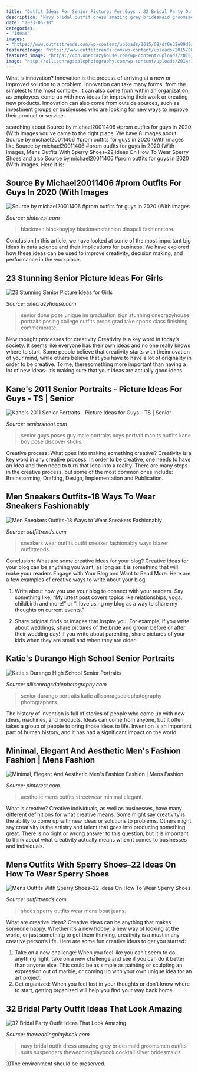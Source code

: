 ```yaml
---
title: "Outfit Ideas For Senior Pictures For Guys : 32 Bridal Party Outfit Ideas That Look Amazing"
description: "Navy bridal outfit dress amazing grey bridesmaid groomsmen outfits suits suspenders theweddingplaybook cocktail silver bridesmaids"
date: "2023-05-10"
categories:
- "ideas"
images:
- "https://www.outfittrends.com/wp-content/uploads/2015/08/df0e32e89d9ade5d7a1dad39d4993162.jpg"
featuredImage: "https://www.outfittrends.com/wp-content/uploads/2015/08/df0e32e89d9ade5d7a1dad39d4993162.jpg"
featured_image: "https://cdn.onecrazyhouse.com/wp-content/uploads/2016/08/im-done-pose.jpg"
image: "http://allisonragsdalephotography.com/wp-content/uploads/2014/12/DSC5087.jpg"
---
```



What is innovation?
Innovation is the process of arriving at a new or improved solution to a problem. Innovation can take many forms, from the simplest to the most complex. It can also come from within an organization, as employees come up with new ideas for improving their work or creating new products. Innovation can also come from outside sources, such as investment groups or businesses who are looking for new ways to improve their product or service.

	

		
searching about Source by michael20011406 #prom outfits for guys in 2020 (With images you've came to the right place. We have 8 Images about Source by michael20011406 #prom outfits for guys in 2020 (With images like Source by michael20011406 #prom outfits for guys in 2020 (With images, Mens Outfits With Sperry Shoes–22 Ideas On How To Wear Sperry Shoes and also Source by michael20011406 #prom outfits for guys in 2020 (With images. Here it is:
		
    
## Source By Michael20011406 #prom Outfits For Guys In 2020 (With Images

<img loading=lazy src="https://i.pinimg.com/736x/52/46/d5/5246d502ac23492a7031da802941b86a.jpg" onerror="this.onerror=null;this.src='https://tse1.mm.bing.net/th?id=OIP.evndmKRaOlZS9adShvMmpgHaLH&amp;pid=15.1';" alt="Source by michael20011406 #prom outfits for guys in 2020 (With images">

_Source: pinterest.com_

>blackmen blackboyjoy blackmensfashion dinapoli fashionstore. 

	

Conclusion
In this article, we have looked at some of the most important big ideas in data science and their implications for business. We have explored how these ideas can be used to improve creativity, decision making, and performance in the workplace.

    
## 23 Stunning Senior Picture Ideas For Girls

<img loading=lazy src="https://cdn.onecrazyhouse.com/wp-content/uploads/2016/08/im-done-pose.jpg" onerror="this.onerror=null;this.src='https://tse1.mm.bing.net/th?id=OIP.UIW8cDsAzRzD-p6t3AnADQHaLH&amp;pid=15.1';" alt="23 Stunning Senior Picture Ideas for Girls">

_Source: onecrazyhouse.com_

>senior done pose unique im graduation sign stunning onecrazyhouse portraits posing college outfits props grad take sports class finishing commemorate. 

	

New thought processes for creativity
Creativity is a key word in today’s society. It seems like everyone has their own ideas and no one really knows where to start. Some people believe that creativity starts with theinnovation of your mind, while others believe that you have to have a lot of originality in order to be creative. To me, theresomething more important than having a lot of new ideas- it’s making sure that your ideas are actually good ideas.

    
## Kane&#039;s 2011 Senior Portraits - Picture Ideas For Guys - TS | Senior

<img loading=lazy src="https://seniorshoot.com/wp-content/uploads/2010/07/senior-picture-ideas-guys-012-Side-12.jpg" onerror="this.onerror=null;this.src='https://tse2.mm.bing.net/th?id=OIP.QemY9gIaUqXlwlgw9JdzXgHaFp&amp;pid=15.1';" alt="Kane&#039;s 2011 Senior Portraits - Picture Ideas for Guys - TS | Senior">

_Source: seniorshoot.com_

>senior guys poses guy male portraits boys portrait man ts outfits kane boy pose discover sticks. 

	

Creative process: What goes into making something creative?
Creativity is a key word in any creative process. In order to be creative, one needs to have an Idea and then need to turn that Idea into a reality. There are many steps in the creative process, but some of the most common ones include: Brainstorming, Drafting, Design, Implementation and Publication.

    
## Men Sneakers Outfits-18 Ways To Wear Sneakers Fashionably

<img loading=lazy src="https://www.outfittrends.com/wp-content/uploads/2015/08/df0e32e89d9ade5d7a1dad39d4993162.jpg" onerror="this.onerror=null;this.src='https://tse4.mm.bing.net/th?id=OIP.4aK6ktBrFwLicToWL0ni7wHaLK&amp;pid=15.1';" alt="Men Sneakers Outfits-18 Ways to Wear Sneakers Fashionably">

_Source: outfittrends.com_

>sneakers wear outfits outfit sneaker fashionably ways blazer outfittrends. 

	

Conclusion: What are some creative ideas for your blog?
Creative ideas for your blog can be anything you want, as long as it is something that will make your readers Engage with Your Blog and Want to Read More. Here are a few examples of creative ways to write about your blog:
1. Write about how you use your blog to connect with your readers. Say something like, “My latest post covers topics like relationships, yoga, childbirth and more!” or “I love using my blog as a way to share my thoughts on current events.”

2. Share original finds or images that inspire you. For example, if you write about weddings, share pictures of the bride and groom before or after their wedding day! If you write about parenting, share pictures of your kids when they are small and when they are older.


    
## Katie&#039;s Durango High School Senior Portraits

<img loading=lazy src="http://allisonragsdalephotography.com/wp-content/uploads/2014/12/DSC5087.jpg" onerror="this.onerror=null;this.src='https://tse4.mm.bing.net/th?id=OIP.ZF5WkOKqnH9Zn2r_8Gp3TAHaLI&amp;pid=15.1';" alt="Katie&#039;s Durango High School Senior Portraits">

_Source: allisonragsdalephotography.com_

>senior durango portraits katie allisonragsdalephotography photographers. 

	

The history of invention is full of stories of people who come up with new ideas, machines, and products. Ideas can come from anyone, but it often takes a group of people to bring those ideas to life. Invention is an important part of human history, and it has had a significant impact on the world.

    
## Minimal, Elegant And Aesthetic Men&#039;s Fashion Fashion | Mens Fashion

<img loading=lazy src="https://i.pinimg.com/736x/50/9d/54/509d54575905bd9e2def3cbc489933a7.jpg" onerror="this.onerror=null;this.src='https://tse4.mm.bing.net/th?id=OIP.wXFMkyMVkK8HBcLQoeLyOAHaLH&amp;pid=15.1';" alt="Minimal, Elegant And Aesthetic Men&#039;s Fashion Fashion | Mens Fashion">

_Source: pinterest.com_

>aesthetic mens outfits streetwear minimal elegant. 

	

What is creative?
Creative individuals, as well as businesses, have many different definitions for what creative means. Some might say creativity is the ability to come up with new ideas or solutions to problems. Others might say creativity is the artistry and talent that goes into producing something great. There is no right or wrong answer to this question, but it is important to think about what creativity actually means when it comes to businesses and individuals.

    
## Mens Outfits With Sperry Shoes–22 Ideas On How To Wear Sperry Shoes

<img loading=lazy src="http://www.outfittrends.com/wp-content/uploads/2016/06/7d8a3e9ada344fced83a5e05e5a04040.jpg" onerror="this.onerror=null;this.src='https://tse1.mm.bing.net/th?id=OIP.J3UZFl0RR8qaeMVQgakSywHaLH&amp;pid=15.1';" alt="Mens Outfits With Sperry Shoes–22 Ideas On How To Wear Sperry Shoes">

_Source: outfittrends.com_

>shoes sperry outfits wear mens boat jeans. 

	

What are creative ideas?
Creative ideas can be anything that makes someone happy. Whether it’s a new hobby, a new way of looking at the world, or just something to get them thinking, creativity is a must in any creative person’s life. Here are some fun creative ideas to get you started: 
1. Take on a new challenge: When you feel like you can’t seem to do anything right, take on a new challenge and see if you can do it better than anyone else. This could be as simple as painting or sculpting an expression out of marble, or coming up with your own unique idea for an art project. 
2. Get organized: When you feel lost in your thoughts or don’t know where to start, getting organized will help you find your way back home.

    
## 32 Bridal Party Outfit Ideas That Look Amazing

<img loading=lazy src="http://theweddingplaybook.com/wp-content/uploads/Jessica-Paul.jpg" onerror="this.onerror=null;this.src='https://tse1.mm.bing.net/th?id=OIP.FcdbbGCU6P6M-HVBpjr78QHaO7&amp;pid=15.1';" alt="32 Bridal Party Outfit Ideas That Look Amazing">

_Source: theweddingplaybook.com_

>navy bridal outfit dress amazing grey bridesmaid groomsmen outfits suits suspenders theweddingplaybook cocktail silver bridesmaids. 

	

3)The environment should be preserved. 

